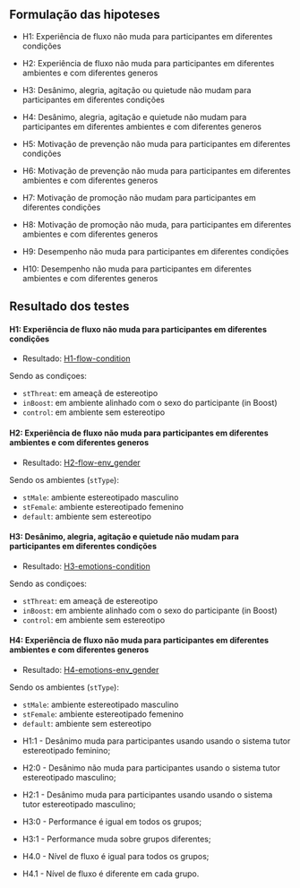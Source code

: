 
## Formulação das hipoteses 

- H1: Experiência de fluxo não muda para participantes em diferentes condições
- H2: Experiência de fluxo não muda para participantes em diferentes ambientes e com diferentes generos
- H3: Desânimo, alegria, agitação ou quietude não mudam para participantes em diferentes condições
- H4: Desânimo, alegria, agitação e quietude não mudam para participantes em diferentes ambientes e com diferentes generos
- H5: Motivação de prevenção não muda para participantes em diferentes condições
- H6: Motivação de prevenção não muda para participantes em diferentes ambientes e com diferentes generos
- H7: Motivação de promoção não mudam para participantes em diferentes condições
- H8: Motivação de promoção não muda, para participantes em diferentes ambientes e com diferentes generos

- H9: Desempenho não muda para participantes em diferentes condições
- H10: Desempenho não muda para participantes em diferentes ambientes e com diferentes generos



## Resultado dos testes

#### H1: Experiência de fluxo não muda para participantes em diferentes condições

- Resultado: [H1-flow-condition](/Results/H1-flow-condition/results/ancova.md)

Sendo as condiçoes: 
 - `stThreat`: em ameaçã de estereotipo
 - `inBoost`: em ambiente alinhado com o sexo do participante (in Boost)
 - `control`: em ambiente sem estereotipo


#### H2: Experiência de fluxo não muda para participantes em diferentes ambientes e com diferentes generos

- Resultado: [H2-flow-env_gender](/Results/H2-flow-env_gender/results/ancova.md)

Sendo os ambientes (`stType`): 
 - `stMale`: ambiente estereotipado masculino
 - `stFemale`: ambiente estereotipado femenino
 - `default`: ambiente sem estereotipo


#### H3: Desânimo, alegria, agitação e quietude não mudam para participantes em diferentes condições

- Resultado: [H3-emotions-condition](/Results/H3-emotions-condition/results/anova.md)

Sendo as condiçoes: 
 - `stThreat`: em ameaçã de estereotipo
 - `inBoost`: em ambiente alinhado com o sexo do participante (in Boost)
 - `control`: em ambiente sem estereotipo


#### H4: Experiência de fluxo não muda para participantes em diferentes ambientes e com diferentes generos

- Resultado: [H4-emotions-env_gender](/Results/H4-emotions-env_gender/results/anova.md)

Sendo os ambientes (`stType`): 
 - `stMale`: ambiente estereotipado masculino
 - `stFemale`: ambiente estereotipado femenino
 - `default`: ambiente sem estereotipo






* H1:1 - Desânimo muda para participantes usando usando o sistema tutor estereotipado feminino;

* H2:0 - Desânimo não muda para participantes usando o sistema tutor estereotipado masculino;

* H2:1 - Desânimo muda para participantes usando usando o sistema tutor estereotipado masculino;

* H3:0 - Performance é igual em todos os grupos;

* H3:1 - Performance muda sobre grupos diferentes;

* H4.0 - Nível de fluxo é igual para todos os grupos;

* H4.1 - Nível de fluxo é diferente em cada grupo.

